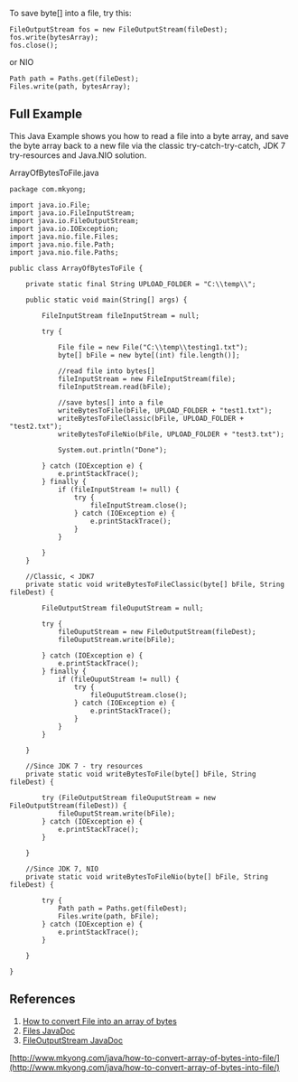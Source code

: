 To save byte[] into a file, try this:

    FileOutputStream fos = new FileOutputStream(fileDest);
    fos.write(bytesArray);
    fos.close();

or NIO

    Path path = Paths.get(fileDest);
    Files.write(path, bytesArray);

## Full Example

This Java Example shows you how to read a file into a byte array, and save the byte array back to a new file via the classic try-catch-try-catch, JDK 7 try-resources and Java.NIO solution.

ArrayOfBytesToFile.java

    package com.mkyong;

    import java.io.File;
    import java.io.FileInputStream;
    import java.io.FileOutputStream;
    import java.io.IOException;
    import java.nio.file.Files;
    import java.nio.file.Path;
    import java.nio.file.Paths;

    public class ArrayOfBytesToFile {

        private static final String UPLOAD_FOLDER = "C:\\temp\\";

        public static void main(String[] args) {

            FileInputStream fileInputStream = null;

            try {

                File file = new File("C:\\temp\\testing1.txt");
                byte[] bFile = new byte[(int) file.length()];

                //read file into bytes[]
                fileInputStream = new FileInputStream(file);
                fileInputStream.read(bFile);

                //save bytes[] into a file
                writeBytesToFile(bFile, UPLOAD_FOLDER + "test1.txt");
                writeBytesToFileClassic(bFile, UPLOAD_FOLDER + "test2.txt");
                writeBytesToFileNio(bFile, UPLOAD_FOLDER + "test3.txt");

                System.out.println("Done");

            } catch (IOException e) {
                e.printStackTrace();
            } finally {
                if (fileInputStream != null) {
                    try {
                        fileInputStream.close();
                    } catch (IOException e) {
                        e.printStackTrace();
                    }
                }

            }
        }

        //Classic, < JDK7
        private static void writeBytesToFileClassic(byte[] bFile, String fileDest) {

            FileOutputStream fileOuputStream = null;

            try {
                fileOuputStream = new FileOutputStream(fileDest);
                fileOuputStream.write(bFile);

            } catch (IOException e) {
                e.printStackTrace();
            } finally {
                if (fileOuputStream != null) {
                    try {
                        fileOuputStream.close();
                    } catch (IOException e) {
                        e.printStackTrace();
                    }
                }
            }

        }

        //Since JDK 7 - try resources
        private static void writeBytesToFile(byte[] bFile, String fileDest) {

            try (FileOutputStream fileOuputStream = new FileOutputStream(fileDest)) {
                fileOuputStream.write(bFile);
            } catch (IOException e) {
                e.printStackTrace();
            }

        }

        //Since JDK 7, NIO
        private static void writeBytesToFileNio(byte[] bFile, String fileDest) {

            try {
                Path path = Paths.get(fileDest);
                Files.write(path, bFile);
            } catch (IOException e) {
                e.printStackTrace();
            }

        }

    }

## References

1.  [How to convert File into an array of bytes](http://www.mkyong.com/java/how-to-convert-file-into-an-array-of-bytes/)
2.  [Files JavaDoc](https://docs.oracle.com/javase/8/docs/api/java/nio/file/Files.html)
3.  [FileOutputStream JavaDoc](https://docs.oracle.com/javase/8/docs/api/java/io/FileOutputStream.html)

[http://www.mkyong.com/java/how-to-convert-array-of-bytes-into-file/](http://www.mkyong.com/java/how-to-convert-array-of-bytes-into-file/)
